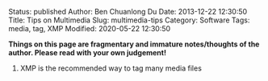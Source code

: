 Status: published
Author: Ben Chuanlong Du
Date: 2013-12-22 12:30:50
Title: Tips on Multimedia
Slug: multimedia-tips
Category: Software
Tags: media, tag, XMP
Modified: 2020-05-22 12:30:50

**Things on this page are fragmentary and immature notes/thoughts of the author. Please read with your own judgement!**
 


1. XMP is the recommended way to tag many media files

